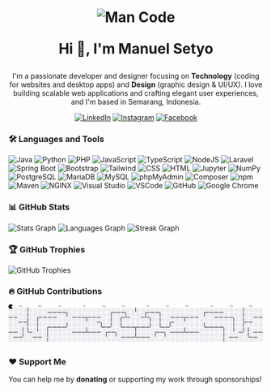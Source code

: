 <!-- markdownlint-disable MD033 -->

<h1 align="center">
  <img src="https://media0.giphy.com/media/v1.Y2lkPTc5MGI3NjExbnBuOXVocGg4OG1lZXRtZW4zb2d2ZTBjeHJ3dHN6YnlpN2h5Z2s0YiZlcD12MV9pbnRlcm5hbF9naWZfYnlfaWQmY3Q9cw/jdPMeyv9rn0hZHh8n9/giphy.gif" height="150" alt="Man Code" />

Hi 👋, I'm Manuel Setyo

</h1>

<p align="center">I'm a passionate developer and designer focusing on <b>Technology</b> (coding for websites and desktop apps) and <b>Design</b> (graphic design & UI/UX). I love building scalable web applications and crafting elegant user experiences, and I'm based in Semarang, Indonesia.</p>

<div align="center">

[![LinkedIn](https://img.shields.io/badge/-0077B5?style=for-the-badge&logo=invision&logoColor=white "LinkedIn")](https://www.linkedin.com/in/masemyid)
[![Instagram](https://img.shields.io/badge/-E4405F?style=for-the-badge&logo=instagram&logoColor=white "Instagram")](https://www.instagram.com/masemyid)
[![Facebook](https://img.shields.io/badge/-1877F2?style=for-the-badge&logo=facebook&logoColor=white "Facebook")](https://www.facebook.com/profile.php?id=61553844653382)

</div>

### 🛠 Languages and Tools

![Java](https://img.shields.io/badge/Java-F89820?logo=openjdk&logoColor=white)
![Python](https://img.shields.io/badge/Python-3776AB?logo=python&logoColor=white)
![PHP](https://img.shields.io/badge/PHP-777BB4?logo=php&logoColor=white)
![JavaScript](https://img.shields.io/badge/JavaScript-F7DF1E?logo=javascript&logoColor=black)
![TypeScript](https://img.shields.io/badge/TypeScript-3178C6?logo=typescript&logoColor=white)
![NodeJS](https://img.shields.io/badge/NodeJS-5FA04E?logo=nodedotjs&logoColor=white)
![Laravel](https://img.shields.io/badge/Laravel-FF2D20?logo=laravel&logoColor=white)
![Spring Boot](https://img.shields.io/badge/Spring%20Boot-6DB33F?logo=spring&logoColor=white)
![Bootstrap](https://img.shields.io/badge/Bootstrap-7952B3?logo=bootstrap&logoColor=white)
![Tailwind](https://img.shields.io/badge/Tailwind-06B6D4?logo=tailwindcss&logoColor=white)
![CSS](https://img.shields.io/badge/CSS-1572B6?logo=css3&logoColor=white)
![HTML](https://img.shields.io/badge/HTML-E34F26?logo=html5&logoColor=white)
![Jupyter](https://img.shields.io/badge/Jupyter-F37626?logo=jupyter&logoColor=white)
![NumPy](https://img.shields.io/badge/NumPy-013243?logo=numpy&logoColor=white)
![PostgreSQL](https://img.shields.io/badge/PostgreSQL-336791?logo=postgresql&logoColor=white)
![MariaDB](https://img.shields.io/badge/MariaDB-003545?logo=mariadb&logoColor=white)
![MySQL](https://img.shields.io/badge/MySQL-4479A1?logo=mysql&logoColor=white)
![phpMyAdmin](https://img.shields.io/badge/phpMyAdmin-6C78AF?logo=phpmyadmin&logoColor=white)
![Composer](https://img.shields.io/badge/Composer-885630?logo=composer&logoColor=white)
![npm](https://img.shields.io/badge/npm-CB3837?logo=npm&logoColor=white)
![Maven](https://img.shields.io/badge/Maven-C71A36?logo=apachemaven&logoColor=white)
![NGINX](https://img.shields.io/badge/NGINX-009639?logo=nginx&logoColor=white)
![Visual Studio](https://img.shields.io/badge/Visual%20Studio-8661c5?logo=dailydotdev&logoColor=white)
![VSCode](https://img.shields.io/badge/VSCode-0098FF?logo=dailydotdev&logoColor=white)
![GitHub](https://img.shields.io/badge/GitHub-181717?logo=github&logoColor=white)
![Google Chrome](https://img.shields.io/badge/Google%20Chrome-4285F4?logo=googlechrome&logoColor=white)

### 📊 GitHub Stats

![Stats Graph](https://github-readme-stats.vercel.app/api?username=masemyid&hide_title=false&hide_rank=false&show_icons=true&include_all_commits=true&count_private=true&disable_animations=false&locale=en&hide_border=true)
![Languages Graph](https://github-readme-stats.vercel.app/api/top-langs?username=masemyid&locale=en&hide_title=false&layout=compact&card_width=320&langs_count=5&hide_border=true)
![Streak Graph](https://streak-stats.demolab.com?user=masemyid&locale=en&mode=daily&hide_border=true&border_radius=5)

### 🏆 GitHub Trophies

![GitHub Trophies](https://github-profile-trophy.vercel.app?username=masemyid&column=-1&row=1&margin-w=8&margin-h=8&no-bg=false&no-frame=true)

### 🔥 GitHub Contributions

![GitHub Contribution Graph](https://raw.githubusercontent.com/masemyid/masemyid/output/pacman-contribution-graph.svg "GitHub Contribution Graph")

### ❤️ Support Me

You can help me by **donating** or supporting my work through sponsorships!

<!-- [![Buy Me a Coffee](https://img.shields.io/badge/Buy%20me%20a%20coffee-FCC200?style=flat&logo=buy-me-a-coffee&logoColor=white)](https://www.buymeacoffee.com/your-username)
[![Buy Me a Coffee Dark](https://img.shields.io/badge/Buy%20me%20a%20coffee-000000?style=flat&logo=buy-me-a-coffee&logoColor=white)](https://www.buymeacoffee.com/your-username) -->
